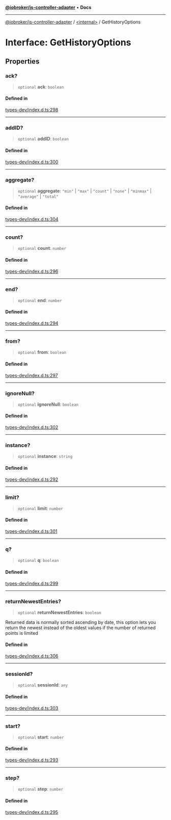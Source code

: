 [**@iobroker/js-controller-adapter**](../../README.md) • **Docs**

***

[@iobroker/js-controller-adapter](../../globals.md) / [\<internal\>](../README.md) / GetHistoryOptions

# Interface: GetHistoryOptions

## Properties

### ack?

> `optional` **ack**: `boolean`

#### Defined in

[types-dev/index.d.ts:298](https://github.com/ioBroker/ioBroker.js-controller/blob/db3148f4f009815e1f45f53311ac77bd26045ce1/packages/types-dev/index.d.ts#L298)

***

### addID?

> `optional` **addID**: `boolean`

#### Defined in

[types-dev/index.d.ts:300](https://github.com/ioBroker/ioBroker.js-controller/blob/db3148f4f009815e1f45f53311ac77bd26045ce1/packages/types-dev/index.d.ts#L300)

***

### aggregate?

> `optional` **aggregate**: `"min"` \| `"max"` \| `"count"` \| `"none"` \| `"minmax"` \| `"average"` \| `"total"`

#### Defined in

[types-dev/index.d.ts:304](https://github.com/ioBroker/ioBroker.js-controller/blob/db3148f4f009815e1f45f53311ac77bd26045ce1/packages/types-dev/index.d.ts#L304)

***

### count?

> `optional` **count**: `number`

#### Defined in

[types-dev/index.d.ts:296](https://github.com/ioBroker/ioBroker.js-controller/blob/db3148f4f009815e1f45f53311ac77bd26045ce1/packages/types-dev/index.d.ts#L296)

***

### end?

> `optional` **end**: `number`

#### Defined in

[types-dev/index.d.ts:294](https://github.com/ioBroker/ioBroker.js-controller/blob/db3148f4f009815e1f45f53311ac77bd26045ce1/packages/types-dev/index.d.ts#L294)

***

### from?

> `optional` **from**: `boolean`

#### Defined in

[types-dev/index.d.ts:297](https://github.com/ioBroker/ioBroker.js-controller/blob/db3148f4f009815e1f45f53311ac77bd26045ce1/packages/types-dev/index.d.ts#L297)

***

### ignoreNull?

> `optional` **ignoreNull**: `boolean`

#### Defined in

[types-dev/index.d.ts:302](https://github.com/ioBroker/ioBroker.js-controller/blob/db3148f4f009815e1f45f53311ac77bd26045ce1/packages/types-dev/index.d.ts#L302)

***

### instance?

> `optional` **instance**: `string`

#### Defined in

[types-dev/index.d.ts:292](https://github.com/ioBroker/ioBroker.js-controller/blob/db3148f4f009815e1f45f53311ac77bd26045ce1/packages/types-dev/index.d.ts#L292)

***

### limit?

> `optional` **limit**: `number`

#### Defined in

[types-dev/index.d.ts:301](https://github.com/ioBroker/ioBroker.js-controller/blob/db3148f4f009815e1f45f53311ac77bd26045ce1/packages/types-dev/index.d.ts#L301)

***

### q?

> `optional` **q**: `boolean`

#### Defined in

[types-dev/index.d.ts:299](https://github.com/ioBroker/ioBroker.js-controller/blob/db3148f4f009815e1f45f53311ac77bd26045ce1/packages/types-dev/index.d.ts#L299)

***

### returnNewestEntries?

> `optional` **returnNewestEntries**: `boolean`

Returned data is normally sorted ascending by date, this option lets you return the newest instead of the oldest values if the number of returned points is limited

#### Defined in

[types-dev/index.d.ts:306](https://github.com/ioBroker/ioBroker.js-controller/blob/db3148f4f009815e1f45f53311ac77bd26045ce1/packages/types-dev/index.d.ts#L306)

***

### sessionId?

> `optional` **sessionId**: `any`

#### Defined in

[types-dev/index.d.ts:303](https://github.com/ioBroker/ioBroker.js-controller/blob/db3148f4f009815e1f45f53311ac77bd26045ce1/packages/types-dev/index.d.ts#L303)

***

### start?

> `optional` **start**: `number`

#### Defined in

[types-dev/index.d.ts:293](https://github.com/ioBroker/ioBroker.js-controller/blob/db3148f4f009815e1f45f53311ac77bd26045ce1/packages/types-dev/index.d.ts#L293)

***

### step?

> `optional` **step**: `number`

#### Defined in

[types-dev/index.d.ts:295](https://github.com/ioBroker/ioBroker.js-controller/blob/db3148f4f009815e1f45f53311ac77bd26045ce1/packages/types-dev/index.d.ts#L295)
